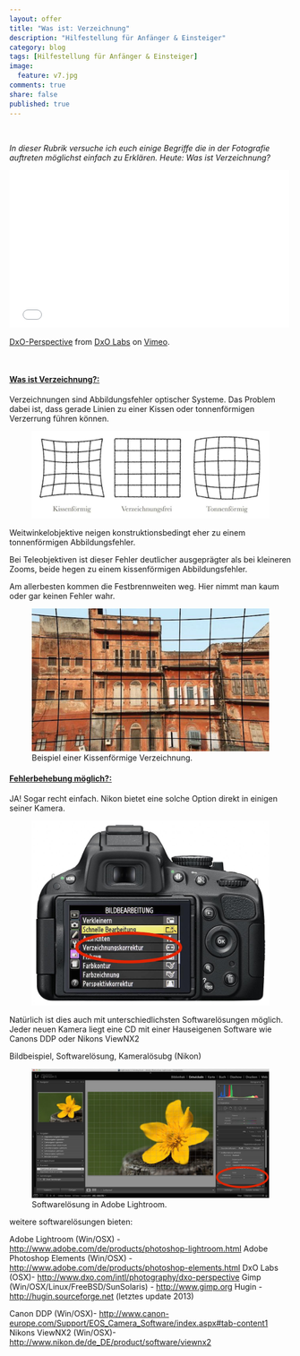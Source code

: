 ```yaml
---
layout: offer
title: "Was ist: Verzeichnung"
description: "Hilfestellung für Anfänger & Einsteiger"
category: blog
tags: [Hilfestellung für Anfänger & Einsteiger]
image:
  feature: v7.jpg
comments: true
share: false
published: true
---
```

 
  


    



*In dieser Rubrik versuche ich euch einige Begriffe die in der Fotografie auftreten möglichst einfach zu Erklären. Heute: Was ist Verzeichnung?* 
 
  



<iframe src="//player.vimeo.com/video/77985343?title=0&amp;byline=0&amp;portrait=0" width="500" height="281" frameborder="0" webkitallowfullscreen mozallowfullscreen allowfullscreen></iframe> <p><a href="http://vimeo.com/77985343">DxO-Perspective</a> from <a href="http://vimeo.com/dxolabs">DxO Labs</a> on <a href="https://vimeo.com">Vimeo</a>.</p>

    








#### <a name="fenced-code-block"><u>Was ist Verzeichnung?:</u></a>

Verzeichnungen sind Abbildungsfehler optischer Systeme. Das Problem dabei ist, dass gerade Linien zu einer Kissen oder tonnenförmigen Verzerrung führen können.

<figure>
<img src="/images/v7.jpg"/>
<figcaption></figcaption>
</figure>

Weitwinkelobjektive neigen konstruktionsbedingt eher zu einem tonnenförmigen Abbildungsfehler.

Bei Teleobjektiven ist dieser Fehler deutlicher ausgeprägter als bei kleineren Zooms, beide hegen zu einem kissenförmigen Abbildungsfehler.

Am allerbesten kommen die Festbrennweiten weg. Hier nimmt man kaum oder gar keinen Fehler wahr. 

<figure>
<img src="/images/v9.jpg"/>
<figcaption>Beispiel einer Kissenförmige Verzeichnung.</figcaption>
</figure>

#### <a name="fenced-code-block"><u>Fehlerbehebung möglich?:</u></a>

JA! Sogar recht einfach. Nikon bietet eine solche Option direkt in einigen seiner Kamera.

<figure>
<img src="/images/v8.jpg"/>
<figcaption></figcaption>
</figure>

Natürlich ist dies auch mit unterschiedlichsten Softwarelösungen möglich. Jeder neuen Kamera liegt eine CD mit einer Hauseigenen Software wie Canons DDP oder Nikons ViewNX2 

Bildbeispiel, Softwarelösung, Kameralösubg (Nikon)



<figure>
<img src="/images/v10.jpg"/>
<figcaption>Softwarelösung in Adobe Lightroom.</figcaption>
</figure>


weitere softwarelösungen bieten:

Adobe Lightroom (Win/OSX) - http://www.adobe.com/de/products/photoshop-lightroom.html
Adobe Photoshop Elements (Win/OSX) -http://www.adobe.com/de/products/photoshop-elements.html
DxO Labs (OSX)- http://www.dxo.com/intl/photography/dxo-perspective
Gimp (Win/OSX/Linux/FreeBSD/SunSolaris) - http://www.gimp.org
Hugin - http://hugin.sourceforge.net (letztes update 2013)

Canon DDP (Win/OSX)- http://www.canon-europe.com/Support/EOS_Camera_Software/index.aspx#tab-content1
Nikons ViewNX2 (Win/OSX)- http://www.nikon.de/de_DE/product/software/viewnx2